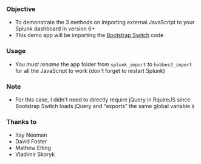 ### Objective
* To demonstrate the 3 methods on importing external JavaScript to your Splunk dashboard in version 6+
* This demo app will be importing the [Bootstrap Switch](http://www.bootstrap-switch.org/) code

### Usage
* You *must rename* the app folder from `splunk_import` to `hobbes3_import` for all the JavaScript to work (don't forget to restart Splunk)

### Note
* For this case, I didn't need to directly require jQuery in RquireJS since Bootstrap Switch loads jQuery and "exports" the same global variable `$`

### Thanks to
* Itay Neeman
* David Foster
* Mathew Elting
* Vladimir Skoryk
